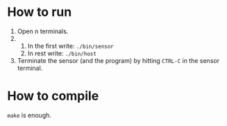 # How to run

1. Open n terminals.
2. 1. In the first write: `./bin/sensor`
   2. In rest write: `./bin/host`
3. Terminate the sensor (and the program) by hitting `CTRL-C` in the sensor terminal.

# How to compile

`make` is enough.